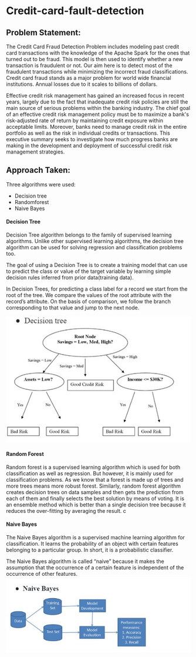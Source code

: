 # Credit-card-fault-detection

## Problem Statement:
The Credit Card Fraud Detection Problem includes modeling past credit card transactions with the knowledge of the Apache Spark for the ones that turned out to be fraud. This model is then used to identify whether a new transaction is fraudulent or not. Our aim here is to detect most of the fraudulent transactions while minimizing the incorrect fraud classifications.
Credit card fraud stands as a major problem for world wide financial institutions. 
Annual losses due to it scales to billions of dollars.

Effective credit risk management has gained an increased focus in recent years, largely due to the fact that inadequate credit risk policies are still the main source of serious problems within the banking industry. 
The chief goal of an effective credit risk management policy must be to maximize a bank's risk-adjusted rate of return by maintaining credit exposure within acceptable limits. 
Moreover, banks need to manage credit risk in the entire portfolio as well as the risk in individual credits or transactions. 
This executive summary seeks to investigate how much progress banks are making in the development and deployment of successful credit risk management strategies.

## Approach Taken:
Three algorithms were used:
- Decision tree
- Randomforest 
- Naive Bayes
 #### Decision Tree
Decision Tree algorithm belongs to the family of supervised learning algorithms. Unlike other supervised learning algorithms, the decision tree algorithm can be used for solving regression and classification problems too.

The goal of using a Decision Tree is to create a training model that can use to predict the class or value of the target variable by learning simple decision rules inferred from prior data(training data).

In Decision Trees, for predicting a class label for a record we start from the root of the tree. We compare the values of the root attribute with the record’s attribute. On the basis of comparison, we follow the branch corresponding to that value and jump to the next node.

![Decision Tree](https://github.com/TinaChandwani/Credit-card-fault-detection/blob/master/decision_tree.JPG)

#### Random Forest
Random forest is a supervised learning algorithm which is used for both classification as well as regression. But however, it is mainly used for classification problems. As we know that a forest is made up of trees and more trees means more robust forest. Similarly, random forest algorithm creates decision trees on data samples and then gets the prediction from each of them and finally selects the best solution by means of voting. It is an ensemble method which is better than a single decision tree because it reduces the over-fitting by averaging the result.
c

#### Naive Bayes
The Naive Bayes algorithm is a supervised machine learning algorithm for classification. It learns the probability of an object with certain features belonging to a particular group. In short, it is a probabilistic classifier. 

The Naive Bayes algorithm is called “naive” because it makes the assumption that the occurrence of a certain feature is independent of the occurrence of other features.
![Naive Bayes](https://github.com/TinaChandwani/Credit-card-fault-detection/blob/master/naive_bayes.JPG)
